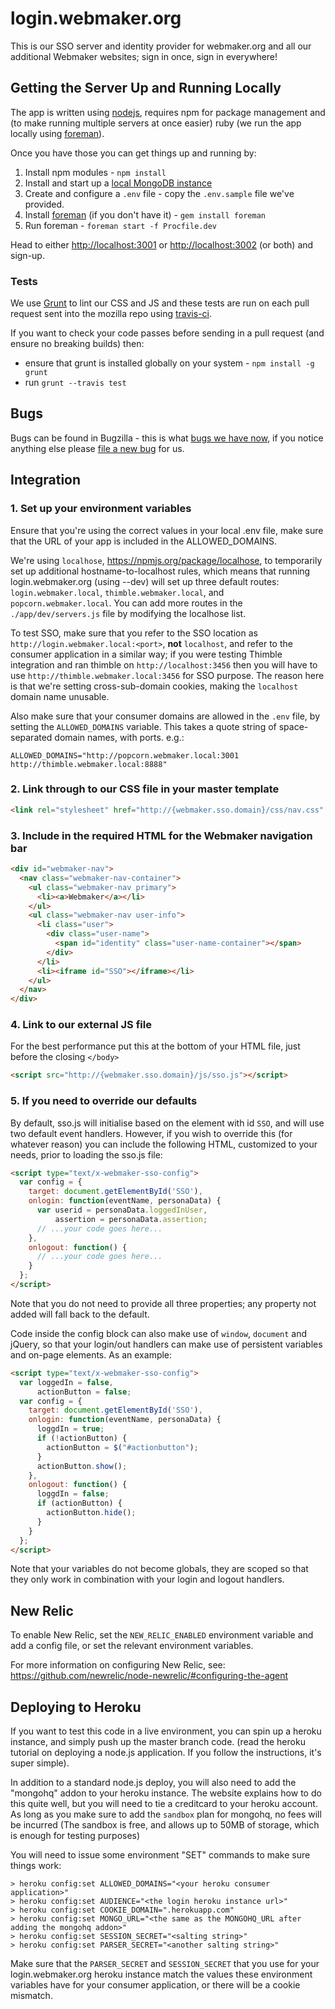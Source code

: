 login.webmaker.org
==================

This is our SSO server and identity provider for webmaker.org and all our additional Webmaker websites; sign in once, sign in everywhere!

## Getting the Server Up and Running Locally

The app is written using <a href="http://nodejs.org/">nodejs</a>, requires npm for package management and (to make running multiple servers at once easier) ruby (we run the app locally using <a href="http://ddollar.github.io/foreman/">foreman</a>).

Once you have those you can get things up and running by:

1. Install npm modules - `npm install`
2. Install and start up a <a href="http://docs.mongodb.org/manual/tutorial/install-mongodb-on-os-x/">local MongoDB instance</a>
3. Create and configure a `.env` file - copy the `.env.sample` file we've provided.
4. Install <a href="http://ddollar.github.io/foreman/">foreman</a> (if you don't have it) - `gem install foreman`
5. Run foreman - `foreman start -f Procfile.dev`

Head to either <a href="http://localhost:3001">http://localhost:3001</a> or <a href="http://localhost:3002">http://localhost:3002</a> (or both) and sign-up.

### Tests

We use <a href="http://gruntjs.com/">Grunt</a> to lint our CSS and JS and these tests are run on each pull request sent into the mozilla repo using <a href="https://travis-ci.org/mozilla/login.webmaker.org">travis-ci</a>.

If you want to check your code passes before sending in a pull request (and ensure no breaking builds) then:

* ensure that grunt is installed globally on your system - ```npm install -g grunt```
* run ```grunt --travis test```

## Bugs

Bugs can be found in Bugzilla - this is what <a href="https://bugzilla.mozilla.org/buglist.cgi?quicksearch=c%3Dlogin&list_id=6396195">bugs we have now</a>, if you notice anything else please <a href="https://bugzilla.mozilla.org/enter_bug.cgi?product=Webmaker&component=Login">file a new bug</a> for us.

## Integration

### 1. Set up your environment variables

Ensure that you're using the correct values in your local .env file, make sure that the URL of your app is included in the ALLOWED_DOMAINS.

We're using `localhose`, https://npmjs.org/package/localhose, to temporarily set up additional hostname-to-localhost rules, which means that running login.webmaker.org (using --dev) will set up three default routes: `login.webmaker.local`, `thimble.webmaker.local`, and `popcorn.webmaker.local`. You can add more routes in the `./app/dev/servers.js` file by modifying the localhose list.

To test SSO, make sure that you refer to the SSO location as `http://login.webmaker.local:<port>`, **not** `localhost`, and refer to the consumer application in a similar way; if you were testing Thimble integration and ran thimble on `http://localhost:3456` then you will have to use `http://thimble.webmaker.local:3456` for SSO purpose. The reason here is that we're setting cross-sub-domain cookies, making the `localhost` domain name unusable.

Also make sure that your consumer domains are allowed in the `.env` file, by setting the `ALLOWED_DOMAINS` variable. This takes a quote string of space-separated domain names, with ports. e.g.:

```ALLOWED_DOMAINS="http://popcorn.webmaker.local:3001 http://thimble.webmaker.local:8888"```

### 2. Link through to our CSS file in your master template

```html
<link rel="stylesheet" href="http://{webmaker.sso.domain}/css/nav.css" />
```

### 3. Include in the required HTML for the Webmaker navigation bar

```html
<div id="webmaker-nav">
  <nav class="webmaker-nav-container">
    <ul class="webmaker-nav primary">
      <li><a>Webmaker</a></li>
    </ul>
    <ul class="webmaker-nav user-info">
      <li class="user">
        <div class="user-name">
          <span id="identity" class="user-name-container"></span>
        </div>
      </li>
      <li><iframe id="SSO"></iframe></li>
    </ul>
  </nav>
</div>
```

### 4. Link to our external JS file

For the best performance put this at the bottom of your HTML file, just before the closing ```</body>```

```html
<script src="http://{webmaker.sso.domain}/js/sso.js"></script>
```
### 5. If you need to override our defaults

By default, sso.js will initialise based on the element with id ```SSO```, and will use two default event handlers. However, if you wish to override this (for whatever reason) you can include the following HTML, customized to your needs, prior to loading the sso.js file:

```html
<script type="text/x-webmaker-sso-config">
  var config = {
    target: document.getElementById('SSO'),
    onlogin: function(eventName, personaData) {
      var userid = personaData.loggedInUser,
          assertion = personaData.assertion;
      // ...your code goes here...
    },
    onlogout: function() {
      // ...your code goes here...
    }
  };
</script>
```
Note that you do not need to provide all three properties; any property not added will fall back to the default.

Code inside the config block can also make use of ```window```, ```document``` and jQuery, so that your login/out handlers can make use of persistent variables and on-page elements. As an example:

```html
<script type="text/x-webmaker-sso-config">
  var loggedIn = false,
      actionButton = false;
  var config = {
    target: document.getElementById('SSO'),
    onlogin: function(eventName, personaData) {
      loggdIn = true;
      if (!actionButton) {
        actionButton = $("#actionbutton");
      }
      actionButton.show();
    },
    onlogout: function() {
      loggdIn = false;
      if (actionButton) {
        actionButton.hide();
      }
    }
  };
</script>
```

Note that your variables do not become globals, they are scoped so that they only work in combination with your login and logout handlers.

## New Relic

To enable New Relic, set the `NEW_RELIC_ENABLED` environment variable and add a config file, or set the relevant environment variables.

For more information on configuring New Relic, see: https://github.com/newrelic/node-newrelic/#configuring-the-agent

## Deploying to Heroku

If you want to test this code in a live environment, you can spin up a heroku instance, and simply push up the master branch code. (read the heroku tutorial on deploying a node.js application. If you follow the instructions, it's super simple).

In addition to a standard node.js deploy, you will also need to add the "mongohq" addon to your heroku instance. The website explains how to do this quite well, but you will need to tie a creditcard to your heroku account. As long as you make sure to add the `sandbox` plan for mongohq, no fees will be incurred (The sandbox is free, and allows up to 50MB of storage, which is enough for testing purposes)

You will need to issue some environment "SET" commands to make sure things work:

```
> heroku config:set ALLOWED_DOMAINS="<your heroku consumer application>"
> heroku config:set AUDIENCE="<the login heroku instance url>"
> heroku config:set COOKIE_DOMAIN=".herokuapp.com"
> heroku config:set MONGO_URL="<the same as the MONGOHQ_URL after adding the mongohq addon>"
> heroku config:set SESSION_SECRET="<salting string>"
> heroku config:set PARSER_SECRET="<another salting string>"
```

Make sure that the `PARSER_SECRET` and `SESSION_SECRET` that you use for your login.webmaker.org heroku instance match the values these environment variables have for your consumer application, or there will be a cookie mismatch.
